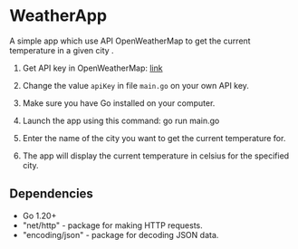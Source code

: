 # WeatherApp
 
A simple app which use API OpenWeatherMap to get the current temperature in a given city .

1. Get API key in OpenWeatherMap: [link](https://openweathermap.org/appid)

2. Change the value `apiKey` in file `main.go` on your own API key.

3. Make sure you have Go installed on your computer.

4. Launch the app using this command: go run main.go

5. Enter the name of the city you want to get the current temperature for.

6. The app will display the current temperature in celsius for the specified city.

## Dependencies

- Go 1.20+
- "net/http" - package for making HTTP requests.
- "encoding/json" - package for decoding JSON data.
